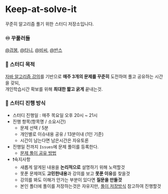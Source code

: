 # Keep-at-solve-it
꾸준히 알고리즘 풀기 위한 스터디 저장소입니다.

### ♾ 꾸풀러들
[@검봉](https://github.com/geombong/), [@타니](https://github.com/juni8453), [@비씨](https://github.com/honeysleepr/), [@반스](https://github.com/ffinn92)

### 🔮 스터디 목적
[자바 알고리즘 강의](https://www.inflearn.com/course/%EC%9E%90%EB%B0%94-%EC%95%8C%EA%B3%A0%EB%A6%AC%EC%A6%98-%EB%AC%B8%EC%A0%9C%ED%92%80%EC%9D%B4-%EC%BD%94%ED%85%8C%EB%8C%80%EB%B9%84/dashboard)를 기반으로 **매주 3개의 문제를 꾸준히** 도전하여 풀고 공유하는 시간을 갖되, </br>
개인학습시간 확보를 위해 **최대한 짧고 굵게** 끝내는것.

### 🧾 스터디 진행 방식
- 스터디 진행일 : 매주 목요일 오후 20시 ~ 21시
- 진행 항목(항목명 / 소요시간) </br>
  - 문제 선택 / 5분
  - 개인별로 이슈내용 공유 / 13분이내 (1인 기준)
  - 시간이 남는다면 남은시간은 자유토론
- 진행일 전까지 `Issues`에 문제 풀이를 등록한다.
  - [문제 풀이 공유 방법]()
- ❗️숙지사항
  - 새롭게 알게된 내용을 **논리적으로** 설명하기 위해 노력할것 
  - 못푼 문제여도 **고민한내용**과 강의를 보고 **못푼 이유**를 찾을것
  - 강의를 봐도 이해가 안가는 부분이 있다면 **질문을 만들것**
  - 본인 폴더에 풀이를 저장하는것은 자유지만, [풀이 저장방식]() 참고하여 진행할것
